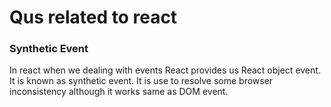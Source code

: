 # Qus related to react

### Synthetic Event
 In react when we dealing with events React provides us React object event. It is known as synthetic event.
 It is use to resolve some browser inconsistency although it works same as DOM event.
 